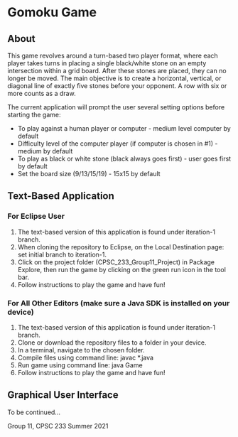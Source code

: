 # Gomoku Game

## About
This game revolves around a turn-based two player format, where each player takes turns in placing a single black/white stone on an empty intersection within a grid board. After these stones are placed, they can no longer be moved. The main objective is to create a horizontal, vertical, or diagonal line of exactly five stones before your opponent. A row with six or more counts as a draw. 

The current application will prompt the user several setting options before starting the game:
- To play against a human player or computer - medium level computer by default
- Difficulty level of the computer player (if computer is chosen in #1) - medium by default
- To play as black or white stone (black always goes first) - user goes first by default
- Set the board size (9/13/15/19) - 15x15 by default

## Text-Based Application
### For Eclipse User
1. The text-based version of this application is found under iteration-1 branch.
2. When cloning the repository to Eclipse, on the Local Destination page: set initial branch to iteration-1.
3. Click on the project folder (CPSC_233_Group11_Project) in Package Explore, then run the game by clicking on the green run icon in the tool bar.
4. Follow instructions to play the game and have fun!

### For All Other Editors (make sure a Java SDK is installed on your device)
1. The text-based version of this application is found under iteration-1 branch.
2. Clone or download the repository files to a folder in your device.
3. In a terminal, navigate to the chosen folder.
4. Compile files using command line: javac *.java
5. Run game using command line: java Game
6. Follow instructions to play the game and have fun!

## Graphical User Interface
To be continued...


Group 11, CPSC 233 Summer 2021